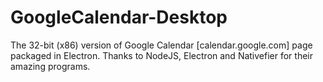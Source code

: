 # GoogleCalendar-Desktop
The 32-bit (x86) version of Google Calendar [calendar.google.com] page packaged in Electron. Thanks to NodeJS, Electron and Nativefier for their amazing programs.
